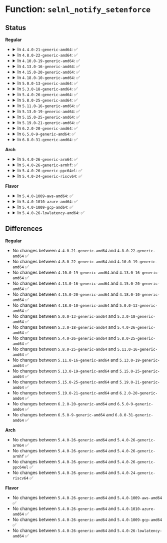# Function: <code>selnl_notify_setenforce</code>

## Status
<b>Regular</b>
<ul>
<li>
<details>
<summary>In <code>4.4.0-21-generic-amd64</code>: ✅</summary>

```c
void selnl_notify_setenforce(int val)
```

```json
{
  "name": "selnl_notify_setenforce",
  "collision_type": "Unique Global",
  "inline_type": "No",
  "funcs": [
    {
      "addr": 18446744071582305280,
      "name": "selnl_notify_setenforce",
      "external": true,
      "loc": "security/selinux/netlink.c:101",
      "file": "security/selinux/netlink.c",
      "inline": "seen, unknown",
      "caller_inline": [],
      "caller_func": [
        "security/selinux/selinuxfs.c:sel_write_enforce"
      ]
    }
  ],
  "symbols": [
    {
      "addr": 18446744071582305280,
      "name": "selnl_notify_setenforce",
      "section": ".text",
      "bind": "STB_GLOBAL",
      "size": 32
    }
  ]
}
```
</details>
</li>
<li>
<details>
<summary>In <code>4.8.0-22-generic-amd64</code>: ✅</summary>

```c
void selnl_notify_setenforce(int val)
```

```json
{
  "name": "selnl_notify_setenforce",
  "collision_type": "Unique Global",
  "inline_type": "No",
  "funcs": [
    {
      "addr": 18446744071582526368,
      "name": "selnl_notify_setenforce",
      "external": true,
      "loc": "security/selinux/netlink.c:101",
      "file": "security/selinux/netlink.c",
      "inline": "seen, unknown",
      "caller_inline": [],
      "caller_func": [
        "security/selinux/selinuxfs.c:sel_write_enforce"
      ]
    }
  ],
  "symbols": [
    {
      "addr": 18446744071582526368,
      "name": "selnl_notify_setenforce",
      "section": ".text",
      "bind": "STB_GLOBAL",
      "size": 32
    }
  ]
}
```
</details>
</li>
<li>
<details>
<summary>In <code>4.10.0-19-generic-amd64</code>: ✅</summary>

```c
void selnl_notify_setenforce(int val)
```

```json
{
  "name": "selnl_notify_setenforce",
  "collision_type": "Unique Global",
  "inline_type": "No",
  "funcs": [
    {
      "addr": 18446744071582619168,
      "name": "selnl_notify_setenforce",
      "external": true,
      "loc": "security/selinux/netlink.c:101",
      "file": "security/selinux/netlink.c",
      "inline": "seen, unknown",
      "caller_inline": [],
      "caller_func": [
        "security/selinux/selinuxfs.c:sel_write_enforce"
      ]
    }
  ],
  "symbols": [
    {
      "addr": 18446744071582619168,
      "name": "selnl_notify_setenforce",
      "section": ".text",
      "bind": "STB_GLOBAL",
      "size": 32
    }
  ]
}
```
</details>
</li>
<li>
<details>
<summary>In <code>4.13.0-16-generic-amd64</code>: ✅</summary>

```c
void selnl_notify_setenforce(int val)
```

```json
{
  "name": "selnl_notify_setenforce",
  "collision_type": "Unique Global",
  "inline_type": "No",
  "funcs": [
    {
      "addr": 18446744071582710416,
      "name": "selnl_notify_setenforce",
      "external": true,
      "loc": "security/selinux/netlink.c:101",
      "file": "security/selinux/netlink.c",
      "inline": "seen, unknown",
      "caller_inline": [],
      "caller_func": [
        "security/selinux/selinuxfs.c:sel_write_enforce"
      ]
    }
  ],
  "symbols": [
    {
      "addr": 18446744071582710416,
      "name": "selnl_notify_setenforce",
      "section": ".text",
      "bind": "STB_GLOBAL",
      "size": 32
    }
  ]
}
```
</details>
</li>
<li>
<details>
<summary>In <code>4.15.0-20-generic-amd64</code>: ✅</summary>

```c
void selnl_notify_setenforce(int val)
```

```json
{
  "name": "selnl_notify_setenforce",
  "collision_type": "Unique Global",
  "inline_type": "No",
  "funcs": [
    {
      "addr": 18446744071582866240,
      "name": "selnl_notify_setenforce",
      "external": true,
      "loc": "security/selinux/netlink.c:101",
      "file": "security/selinux/netlink.c",
      "inline": "seen, unknown",
      "caller_inline": [],
      "caller_func": [
        "security/selinux/selinuxfs.c:sel_write_enforce"
      ]
    }
  ],
  "symbols": [
    {
      "addr": 18446744071582866240,
      "name": "selnl_notify_setenforce",
      "section": ".text",
      "bind": "STB_GLOBAL",
      "size": 32
    }
  ]
}
```
</details>
</li>
<li>
<details>
<summary>In <code>4.18.0-10-generic-amd64</code>: ✅</summary>

```c
void selnl_notify_setenforce(int val)
```

```json
{
  "name": "selnl_notify_setenforce",
  "collision_type": "Unique Global",
  "inline_type": "No",
  "funcs": [
    {
      "addr": 18446744071583064416,
      "name": "selnl_notify_setenforce",
      "external": true,
      "loc": "security/selinux/netlink.c:101",
      "file": "security/selinux/netlink.c",
      "inline": "seen, unknown",
      "caller_inline": [],
      "caller_func": [
        "security/selinux/selinuxfs.c:sel_write_enforce"
      ]
    }
  ],
  "symbols": [
    {
      "addr": 18446744071583064416,
      "name": "selnl_notify_setenforce",
      "section": ".text",
      "bind": "STB_GLOBAL",
      "size": 32
    }
  ]
}
```
</details>
</li>
<li>
<details>
<summary>In <code>5.0.0-13-generic-amd64</code>: ✅</summary>

```c
void selnl_notify_setenforce(int val)
```

```json
{
  "name": "selnl_notify_setenforce",
  "collision_type": "Unique Global",
  "inline_type": "No",
  "funcs": [
    {
      "addr": 18446744071583177904,
      "name": "selnl_notify_setenforce",
      "external": true,
      "loc": "security/selinux/netlink.c:101",
      "file": "security/selinux/netlink.c",
      "inline": "seen, unknown",
      "caller_inline": [],
      "caller_func": [
        "security/selinux/selinuxfs.c:sel_write_enforce"
      ]
    }
  ],
  "symbols": [
    {
      "addr": 18446744071583177904,
      "name": "selnl_notify_setenforce",
      "section": ".text",
      "bind": "STB_GLOBAL",
      "size": 32
    }
  ]
}
```
</details>
</li>
<li>
<details>
<summary>In <code>5.3.0-18-generic-amd64</code>: ✅</summary>

```c
void selnl_notify_setenforce(int val)
```

```json
{
  "name": "selnl_notify_setenforce",
  "collision_type": "Unique Global",
  "inline_type": "No",
  "funcs": [
    {
      "addr": 18446744071583365248,
      "name": "selnl_notify_setenforce",
      "external": true,
      "loc": "security/selinux/netlink.c:98",
      "file": "security/selinux/netlink.c",
      "inline": "seen, unknown",
      "caller_inline": [],
      "caller_func": [
        "security/selinux/selinuxfs.c:sel_write_enforce"
      ]
    }
  ],
  "symbols": [
    {
      "addr": 18446744071583365248,
      "name": "selnl_notify_setenforce",
      "section": ".text",
      "bind": "STB_GLOBAL",
      "size": 32
    }
  ]
}
```
</details>
</li>
<li>
<details>
<summary>In <code>5.4.0-26-generic-amd64</code>: ✅</summary>

```c
void selnl_notify_setenforce(int val)
```

```json
{
  "name": "selnl_notify_setenforce",
  "collision_type": "Unique Global",
  "inline_type": "No",
  "funcs": [
    {
      "addr": 18446744071583471344,
      "name": "selnl_notify_setenforce",
      "external": true,
      "loc": "security/selinux/netlink.c:98",
      "file": "security/selinux/netlink.c",
      "inline": "seen, unknown",
      "caller_inline": [],
      "caller_func": [
        "security/selinux/selinuxfs.c:sel_write_enforce"
      ]
    }
  ],
  "symbols": [
    {
      "addr": 18446744071583471344,
      "name": "selnl_notify_setenforce",
      "section": ".text",
      "bind": "STB_GLOBAL",
      "size": 32
    }
  ]
}
```
</details>
</li>
<li>
<details>
<summary>In <code>5.8.0-25-generic-amd64</code>: ✅</summary>

```c
void selnl_notify_setenforce(int val)
```

```json
{
  "name": "selnl_notify_setenforce",
  "collision_type": "Unique Global",
  "inline_type": "No",
  "funcs": [
    {
      "addr": 18446744071583815856,
      "name": "selnl_notify_setenforce",
      "external": true,
      "loc": "security/selinux/netlink.c:98",
      "file": "security/selinux/netlink.c",
      "inline": "seen, unknown",
      "caller_inline": [],
      "caller_func": [
        "security/selinux/selinuxfs.c:sel_write_enforce"
      ]
    }
  ],
  "symbols": [
    {
      "addr": 18446744071583815856,
      "name": "selnl_notify_setenforce",
      "section": ".text",
      "bind": "STB_GLOBAL",
      "size": 32
    }
  ]
}
```
</details>
</li>
<li>
<details>
<summary>In <code>5.11.0-16-generic-amd64</code>: ✅</summary>

```c
void selnl_notify_setenforce(int val)
```

```json
{
  "name": "selnl_notify_setenforce",
  "collision_type": "Unique Global",
  "inline_type": "No",
  "funcs": [
    {
      "addr": 18446744071583937296,
      "name": "selnl_notify_setenforce",
      "external": true,
      "loc": "security/selinux/netlink.c:98",
      "file": "security/selinux/netlink.c",
      "inline": "seen, unknown",
      "caller_inline": [],
      "caller_func": [
        "security/selinux/selinuxfs.c:sel_write_enforce"
      ]
    }
  ],
  "symbols": [
    {
      "addr": 18446744071583937296,
      "name": "selnl_notify_setenforce",
      "section": ".text",
      "bind": "STB_GLOBAL",
      "size": 32
    }
  ]
}
```
</details>
</li>
<li>
<details>
<summary>In <code>5.13.0-19-generic-amd64</code>: ✅</summary>

```c
void selnl_notify_setenforce(int val)
```

```json
{
  "name": "selnl_notify_setenforce",
  "collision_type": "Unique Global",
  "inline_type": "No",
  "funcs": [
    {
      "addr": 18446744071583964304,
      "name": "selnl_notify_setenforce",
      "external": true,
      "loc": "security/selinux/netlink.c:98",
      "file": "security/selinux/netlink.c",
      "inline": "seen, unknown",
      "caller_inline": [],
      "caller_func": [
        "security/selinux/selinuxfs.c:sel_write_enforce"
      ]
    }
  ],
  "symbols": [
    {
      "addr": 18446744071583964304,
      "name": "selnl_notify_setenforce",
      "section": ".text",
      "bind": "STB_GLOBAL",
      "size": 32
    }
  ]
}
```
</details>
</li>
<li>
<details>
<summary>In <code>5.15.0-25-generic-amd64</code>: ✅</summary>

```c
void selnl_notify_setenforce(int val)
```

```json
{
  "name": "selnl_notify_setenforce",
  "collision_type": "Unique Global",
  "inline_type": "No",
  "funcs": [
    {
      "addr": 18446744071584328848,
      "name": "selnl_notify_setenforce",
      "external": true,
      "loc": "security/selinux/netlink.c:98",
      "file": "security/selinux/netlink.c",
      "inline": "seen, unknown",
      "caller_inline": [],
      "caller_func": [
        "security/selinux/selinuxfs.c:sel_write_enforce"
      ]
    }
  ],
  "symbols": [
    {
      "addr": 18446744071584328848,
      "name": "selnl_notify_setenforce",
      "section": ".text",
      "bind": "STB_GLOBAL",
      "size": 32
    }
  ]
}
```
</details>
</li>
<li>
<details>
<summary>In <code>5.19.0-21-generic-amd64</code>: ✅</summary>

```c
void selnl_notify_setenforce(int val)
```

```json
{
  "name": "selnl_notify_setenforce",
  "collision_type": "Unique Global",
  "inline_type": "No",
  "funcs": [
    {
      "addr": 18446744071584949248,
      "name": "selnl_notify_setenforce",
      "external": true,
      "loc": "security/selinux/netlink.c:98",
      "file": "security/selinux/netlink.c",
      "inline": "seen, unknown",
      "caller_inline": [],
      "caller_func": [
        "security/selinux/selinuxfs.c:sel_write_enforce"
      ]
    }
  ],
  "symbols": [
    {
      "addr": 18446744071584949248,
      "name": "selnl_notify_setenforce",
      "section": ".text",
      "bind": "STB_GLOBAL",
      "size": 40
    }
  ]
}
```
</details>
</li>
<li>
<details>
<summary>In <code>6.2.0-20-generic-amd64</code>: ✅</summary>

```c
void selnl_notify_setenforce(int val)
```

```json
{
  "name": "selnl_notify_setenforce",
  "collision_type": "Unique Global",
  "inline_type": "No",
  "funcs": [
    {
      "addr": 18446744071585661648,
      "name": "selnl_notify_setenforce",
      "external": true,
      "loc": "security/selinux/netlink.c:98",
      "file": "security/selinux/netlink.c",
      "inline": "seen, unknown",
      "caller_inline": [],
      "caller_func": [
        "security/selinux/selinuxfs.c:sel_write_enforce"
      ]
    }
  ],
  "symbols": [
    {
      "addr": 18446744071585661648,
      "name": "selnl_notify_setenforce",
      "section": ".text",
      "bind": "STB_GLOBAL",
      "size": 40
    }
  ]
}
```
</details>
</li>
<li>
<details>
<summary>In <code>6.5.0-9-generic-amd64</code>: ✅</summary>

```c
void selnl_notify_setenforce(int val)
```

```json
{
  "name": "selnl_notify_setenforce",
  "collision_type": "Unique Global",
  "inline_type": "No",
  "funcs": [
    {
      "addr": 18446744071585891248,
      "name": "selnl_notify_setenforce",
      "external": true,
      "loc": "security/selinux/netlink.c:98",
      "file": "security/selinux/netlink.c",
      "inline": "seen, unknown",
      "caller_inline": [],
      "caller_func": [
        "security/selinux/selinuxfs.c:sel_write_enforce"
      ]
    }
  ],
  "symbols": [
    {
      "addr": 18446744071585891248,
      "name": "selnl_notify_setenforce",
      "section": ".text",
      "bind": "STB_GLOBAL",
      "size": 40
    }
  ]
}
```
</details>
</li>
<li>
<details>
<summary>In <code>6.8.0-31-generic-amd64</code>: ✅</summary>

```c
void selnl_notify_setenforce(int val)
```

```json
{
  "name": "selnl_notify_setenforce",
  "collision_type": "Unique Global",
  "inline_type": "No",
  "funcs": [
    {
      "addr": 18446744071586139616,
      "name": "selnl_notify_setenforce",
      "external": true,
      "loc": "security/selinux/netlink.c:98",
      "file": "security/selinux/netlink.c",
      "inline": "seen, unknown",
      "caller_inline": [],
      "caller_func": [
        "security/selinux/selinuxfs.c:sel_write_enforce",
        "security/selinux/selinuxfs.c:sel_write_enforce"
      ]
    }
  ],
  "symbols": [
    {
      "addr": 18446744071586139616,
      "name": "selnl_notify_setenforce",
      "section": ".text",
      "bind": "STB_GLOBAL",
      "size": 40
    }
  ]
}
```
</details>
</li>
</ul>
<b>Arch</b>
<ul>
<li>
<details>
<summary>In <code>5.4.0-26-generic-arm64</code>: ✅</summary>

```c
void selnl_notify_setenforce(int val)
```

```json
{
  "name": "selnl_notify_setenforce",
  "collision_type": "Unique Global",
  "inline_type": "No",
  "funcs": [
    {
      "addr": 18446603336495233920,
      "name": "selnl_notify_setenforce",
      "external": true,
      "loc": "security/selinux/netlink.c:98",
      "file": "security/selinux/netlink.c",
      "inline": "seen, unknown",
      "caller_inline": [],
      "caller_func": [
        "security/selinux/selinuxfs.c:sel_write_enforce"
      ]
    }
  ],
  "symbols": [
    {
      "addr": 18446603336495233920,
      "name": "selnl_notify_setenforce",
      "section": ".text",
      "bind": "STB_GLOBAL",
      "size": 40
    }
  ]
}
```
</details>
</li>
<li>
<details>
<summary>In <code>5.4.0-26-generic-armhf</code>: ✅</summary>

```c
void selnl_notify_setenforce(int val)
```

```json
{
  "name": "selnl_notify_setenforce",
  "collision_type": "Unique Global",
  "inline_type": "No",
  "funcs": [
    {
      "addr": 3228617388,
      "name": "selnl_notify_setenforce",
      "external": true,
      "loc": "security/selinux/netlink.c:98",
      "file": "security/selinux/netlink.c",
      "inline": "seen, unknown",
      "caller_inline": [],
      "caller_func": [
        "security/selinux/selinuxfs.c:sel_write_enforce"
      ]
    }
  ],
  "symbols": [
    {
      "addr": 3228617388,
      "name": "selnl_notify_setenforce",
      "section": ".text",
      "bind": "STB_GLOBAL",
      "size": 48
    }
  ]
}
```
</details>
</li>
<li>
<details>
<summary>In <code>5.4.0-26-generic-ppc64el</code>: ✅</summary>

```c
void selnl_notify_setenforce(int val)
```

```json
{
  "name": "selnl_notify_setenforce",
  "collision_type": "Unique Global",
  "inline_type": "No",
  "funcs": [
    {
      "addr": 13835058055289199424,
      "name": "selnl_notify_setenforce",
      "external": true,
      "loc": "security/selinux/netlink.c:98",
      "file": "security/selinux/netlink.c",
      "inline": "seen, unknown",
      "caller_inline": [],
      "caller_func": [
        "security/selinux/selinuxfs.c:sel_write_enforce"
      ]
    }
  ],
  "symbols": [
    {
      "addr": 13835058055289199424,
      "name": "selnl_notify_setenforce",
      "section": ".text",
      "bind": "STB_GLOBAL",
      "size": 64
    }
  ]
}
```
</details>
</li>
<li>
<details>
<summary>In <code>5.4.0-24-generic-riscv64</code>: ✅</summary>

```c
void selnl_notify_setenforce(int val)
```

```json
{
  "name": "selnl_notify_setenforce",
  "collision_type": "Unique Global",
  "inline_type": "No",
  "funcs": [
    {
      "addr": 18446743936274461904,
      "name": "selnl_notify_setenforce",
      "external": true,
      "loc": "security/selinux/netlink.c:98",
      "file": "security/selinux/netlink.c",
      "inline": "seen, unknown",
      "caller_inline": [],
      "caller_func": [
        "security/selinux/selinuxfs.c:sel_write_enforce"
      ]
    }
  ],
  "symbols": [
    {
      "addr": 18446743936274461904,
      "name": "selnl_notify_setenforce",
      "section": ".text",
      "bind": "STB_GLOBAL",
      "size": 46
    }
  ]
}
```
</details>
</li>
</ul>
<b>Flavor</b>
<ul>
<li>
<details>
<summary>In <code>5.4.0-1009-aws-amd64</code>: ✅</summary>

```c
void selnl_notify_setenforce(int val)
```

```json
{
  "name": "selnl_notify_setenforce",
  "collision_type": "Unique Global",
  "inline_type": "No",
  "funcs": [
    {
      "addr": 18446744071583440080,
      "name": "selnl_notify_setenforce",
      "external": true,
      "loc": "security/selinux/netlink.c:98",
      "file": "security/selinux/netlink.c",
      "inline": "seen, unknown",
      "caller_inline": [],
      "caller_func": [
        "security/selinux/selinuxfs.c:sel_write_enforce"
      ]
    }
  ],
  "symbols": [
    {
      "addr": 18446744071583440080,
      "name": "selnl_notify_setenforce",
      "section": ".text",
      "bind": "STB_GLOBAL",
      "size": 32
    }
  ]
}
```
</details>
</li>
<li>
<details>
<summary>In <code>5.4.0-1010-azure-amd64</code>: ✅</summary>

```c
void selnl_notify_setenforce(int val)
```

```json
{
  "name": "selnl_notify_setenforce",
  "collision_type": "Unique Global",
  "inline_type": "No",
  "funcs": [
    {
      "addr": 18446744071583377152,
      "name": "selnl_notify_setenforce",
      "external": true,
      "loc": "security/selinux/netlink.c:98",
      "file": "security/selinux/netlink.c",
      "inline": "seen, unknown",
      "caller_inline": [],
      "caller_func": [
        "security/selinux/selinuxfs.c:sel_write_enforce"
      ]
    }
  ],
  "symbols": [
    {
      "addr": 18446744071583377152,
      "name": "selnl_notify_setenforce",
      "section": ".text",
      "bind": "STB_GLOBAL",
      "size": 32
    }
  ]
}
```
</details>
</li>
<li>
<details>
<summary>In <code>5.4.0-1009-gcp-amd64</code>: ✅</summary>

```c
void selnl_notify_setenforce(int val)
```

```json
{
  "name": "selnl_notify_setenforce",
  "collision_type": "Unique Global",
  "inline_type": "No",
  "funcs": [
    {
      "addr": 18446744071583423856,
      "name": "selnl_notify_setenforce",
      "external": true,
      "loc": "security/selinux/netlink.c:98",
      "file": "security/selinux/netlink.c",
      "inline": "seen, unknown",
      "caller_inline": [],
      "caller_func": [
        "security/selinux/selinuxfs.c:sel_write_enforce"
      ]
    }
  ],
  "symbols": [
    {
      "addr": 18446744071583423856,
      "name": "selnl_notify_setenforce",
      "section": ".text",
      "bind": "STB_GLOBAL",
      "size": 32
    }
  ]
}
```
</details>
</li>
<li>
<details>
<summary>In <code>5.4.0-26-lowlatency-amd64</code>: ✅</summary>

```c
void selnl_notify_setenforce(int val)
```

```json
{
  "name": "selnl_notify_setenforce",
  "collision_type": "Unique Global",
  "inline_type": "No",
  "funcs": [
    {
      "addr": 18446744071583520016,
      "name": "selnl_notify_setenforce",
      "external": true,
      "loc": "security/selinux/netlink.c:98",
      "file": "security/selinux/netlink.c",
      "inline": "seen, unknown",
      "caller_inline": [],
      "caller_func": [
        "security/selinux/selinuxfs.c:sel_write_enforce"
      ]
    }
  ],
  "symbols": [
    {
      "addr": 18446744071583520016,
      "name": "selnl_notify_setenforce",
      "section": ".text",
      "bind": "STB_GLOBAL",
      "size": 32
    }
  ]
}
```
</details>
</li>
</ul>

## Differences
<b>Regular</b>
<ul>
<li>
No changes between <code>4.4.0-21-generic-amd64</code> and <code>4.8.0-22-generic-amd64</code> ✅
</li>
<li>
No changes between <code>4.8.0-22-generic-amd64</code> and <code>4.10.0-19-generic-amd64</code> ✅
</li>
<li>
No changes between <code>4.10.0-19-generic-amd64</code> and <code>4.13.0-16-generic-amd64</code> ✅
</li>
<li>
No changes between <code>4.13.0-16-generic-amd64</code> and <code>4.15.0-20-generic-amd64</code> ✅
</li>
<li>
No changes between <code>4.15.0-20-generic-amd64</code> and <code>4.18.0-10-generic-amd64</code> ✅
</li>
<li>
No changes between <code>4.18.0-10-generic-amd64</code> and <code>5.0.0-13-generic-amd64</code> ✅
</li>
<li>
No changes between <code>5.0.0-13-generic-amd64</code> and <code>5.3.0-18-generic-amd64</code> ✅
</li>
<li>
No changes between <code>5.3.0-18-generic-amd64</code> and <code>5.4.0-26-generic-amd64</code> ✅
</li>
<li>
No changes between <code>5.4.0-26-generic-amd64</code> and <code>5.8.0-25-generic-amd64</code> ✅
</li>
<li>
No changes between <code>5.8.0-25-generic-amd64</code> and <code>5.11.0-16-generic-amd64</code> ✅
</li>
<li>
No changes between <code>5.11.0-16-generic-amd64</code> and <code>5.13.0-19-generic-amd64</code> ✅
</li>
<li>
No changes between <code>5.13.0-19-generic-amd64</code> and <code>5.15.0-25-generic-amd64</code> ✅
</li>
<li>
No changes between <code>5.15.0-25-generic-amd64</code> and <code>5.19.0-21-generic-amd64</code> ✅
</li>
<li>
No changes between <code>5.19.0-21-generic-amd64</code> and <code>6.2.0-20-generic-amd64</code> ✅
</li>
<li>
No changes between <code>6.2.0-20-generic-amd64</code> and <code>6.5.0-9-generic-amd64</code> ✅
</li>
<li>
No changes between <code>6.5.0-9-generic-amd64</code> and <code>6.8.0-31-generic-amd64</code> ✅
</li>
</ul>
<b>Arch</b>
<ul>
<li>
No changes between <code>5.4.0-26-generic-amd64</code> and <code>5.4.0-26-generic-arm64</code> ✅
</li>
<li>
No changes between <code>5.4.0-26-generic-amd64</code> and <code>5.4.0-26-generic-armhf</code> ✅
</li>
<li>
No changes between <code>5.4.0-26-generic-amd64</code> and <code>5.4.0-26-generic-ppc64el</code> ✅
</li>
<li>
No changes between <code>5.4.0-26-generic-amd64</code> and <code>5.4.0-24-generic-riscv64</code> ✅
</li>
</ul>
<b>Flavor</b>
<ul>
<li>
No changes between <code>5.4.0-26-generic-amd64</code> and <code>5.4.0-1009-aws-amd64</code> ✅
</li>
<li>
No changes between <code>5.4.0-26-generic-amd64</code> and <code>5.4.0-1010-azure-amd64</code> ✅
</li>
<li>
No changes between <code>5.4.0-26-generic-amd64</code> and <code>5.4.0-1009-gcp-amd64</code> ✅
</li>
<li>
No changes between <code>5.4.0-26-generic-amd64</code> and <code>5.4.0-26-lowlatency-amd64</code> ✅
</li>
</ul>
